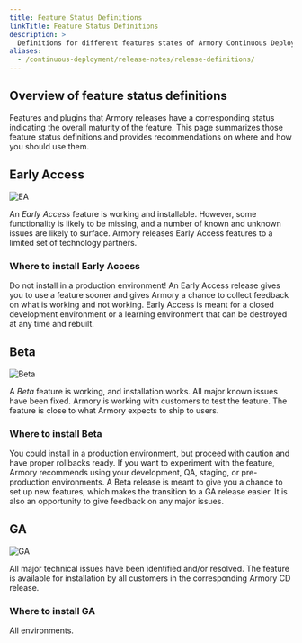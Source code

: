 ```yaml
---
title: Feature Status Definitions
linkTitle: Feature Status Definitions
description: >
  Definitions for different features states of Armory Continuous Deployment Self-Hosted or Managed.
aliases:
  - /continuous-deployment/release-notes/release-definitions/
---
```


## Overview of feature status definitions

Features and plugins that Armory releases have a corresponding status indicating the overall maturity of the feature. This page summarizes those feature status definitions and provides recommendations on where and how you should use them.

## Early Access

![EA](/images/ea.svg)

An _Early Access_ feature is working and installable. However, some functionality is likely to be missing, and a number of known and unknown issues are likely to surface. Armory releases Early Access features to a limited set of technology partners.

### Where to install Early Access

Do not install in a production environment! An Early Access release gives you to use a feature sooner and gives Armory a chance to collect feedback on what is working and not working. Early Access is meant for a closed development environment or a learning environment that can be destroyed at any time and rebuilt.

## Beta

![Beta](/images/beta.svg)

A _Beta_ feature is working, and installation works. All major known issues have been fixed. Armory is working with customers to test the feature. The feature is close to what Armory expects to ship to users.

### Where to install Beta

You could install in a production environment, but proceed with caution and have proper rollbacks ready. If you want to experiment with the feature, Armory recommends using your development, QA, staging, or pre-production environments. A Beta release is meant to give you a chance to set up new features, which makes the transition to a GA release easier. It is also an opportunity to give feedback on any major issues.

## GA

![GA](/images/ga.svg)

All major technical issues have been identified and/or resolved. The feature is available for installation by all customers in the corresponding Armory CD release.

### Where to install GA

All environments.
